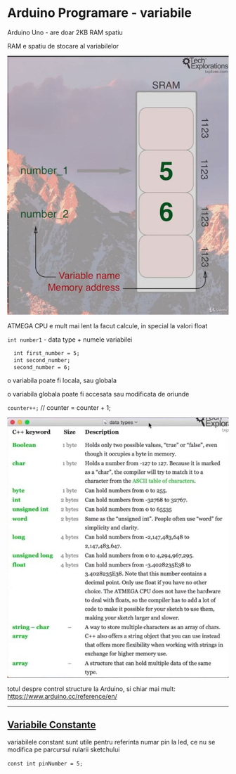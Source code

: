 <h1>Arduino Programare - variabile</h1>

Arduino Uno - are doar 2KB RAM spatiu

RAM e spatiu de stocare al variabilelor

<img src="_img/18/Arduino2 - variabile.JPG" alt="alocare adresa variabile" />

ATMEGA CPU e mult mai lent la facut calcule, in special la valori float

`int number1` - data type + numele variabilei

```
  int first_number = 5;
  int second_number;
  second_number = 6;
```

o variabila poate fi locala, sau globala

o variabila globala poate fi accesata sau modificata de oriunde

`counter++;` // counter = counter + 1;

<img src="_img/18/Arduino 3 - variabile data.JPG" alt="Data types" />

totul despre control structure la Arduino, si chiar mai mult:
<a href="https://www.arduino.cc/reference/en/">https://www.arduino.cc/reference/en/</a>

<hr />

<h2><u>Variabile Constante</u></h2>

variabilele constant sunt utile pentru referinta numar pin la led,
ce nu se modifica pe parcursul rularii sketchului

`const int pinNumber = 5;`